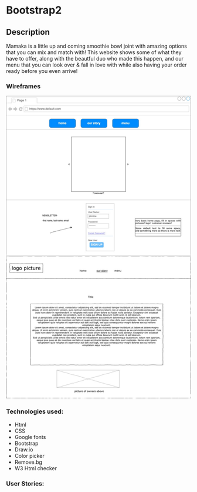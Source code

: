 # Bootstrap2

## Description
Mamaka is a little up and coming smoothie bowl joint with amazing options that you can mix and match with! This website shows some of what they have to offer, along with the beautful duo who made this happen, and our menu that you can look over & fall in love with while also having your order ready before you even arrive!

### Wireframes
<img src="./Style/homepage.wireframe.jpg">
<img src="./Style/wireframe2.jpg">

### Technologies used:
- Html
- CSS
- Google fonts
- Bootstrap
- Draw.io
- Color picker
- Remove.bg
- W3 Html checker

### User Stories:
